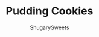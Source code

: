 ---
layout: ../../layouts/MarkdownPostLayout.astro
title: Pudding Cookies
author: ShugarySweets
pubDate: 2019-05-07
description: "Pudding Cookies stay soft and chewy with this delicious recipe! Youll love that these Boyfriend Cookies are packed with ALL THE FLAVOR!"
image_url: https://www.shugarysweets.com/wp-content/uploads/2019/04/pudding-cookies-2.jpg
tags: ["Cookies","American"]
calories: 160
protein: 2
carbohydrates: 20
fats: 9
fiber: 1
ingredients: ["1 cup unsalted butter, softened","3/4 cup light brown sugar, packed","1/4 cup granulated sugar","2 tsp vanilla extract","2 large eggs","2 1/4 cup all-purpose flour","1 package (3.4 oz) instant vanilla pudding mix ","1 tsp baking powder","1 tsp baking soda","1/2 tsp kosher salt","1 cup milk chocolate chips","1 cup semi-sweet chocolate chips","1/2 cup white chocolate chips","1/2 cup peanut butter chips","1/2 cup mini M&M baking candies","1/2 cup mini Reese's baking candies"]
serves: 48
time: "22 minutes"
prepTime: "10 minutes"
instructions: ["Preheat oven to 350 degrees F. Line a baking sheet with parchment paper. Set aside.","In a mixing bowl, beat softened butter with sugars until well blended. Add vanilla extract and eggs, beat until combined.","Add flour, pudding mix, baking soda, baking powder, and salt. Mix until well blended.","Fold in mix-ins.","Drop by cookie scoop onto baking sheet and bake for 10-12 minutes. Let cool on pan for a few minutes, then cool completely on wire rack.","Store in airtight container for up to a week. ENJOY"]
nutrition: ["160 calories","20 grams carbohydrates","20 milligrams cholesterol","9 grams fat","1 grams fiber","2 grams protein","5 grams saturated fat","114 milligrams sodium","14 grams sugar","0 grams trans fat","3 grams unsaturated fat"]
---